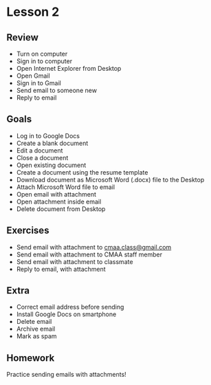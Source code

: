 # Lesson 2

## Review

- Turn on computer
- Sign in to computer
- Open Internet Explorer from Desktop
- Open Gmail
- Sign in to Gmail
- Send email to someone new
- Reply to email

## Goals

- Log in to Google Docs
- Create a blank document
- Edit a document
- Close a document
- Open existing document
- Create a document using the resume template
- Download document as Microsoft Word (.docx) file to the Desktop
- Attach Microsoft Word file to email
- Open email with attachment
- Open attachment inside email
- Delete document from Desktop

## Exercises

- Send email with attachment to cmaa.class@gmail.com
- Send email with attachment to CMAA staff member
- Send email with attachment to classmate
- Reply to email, with attachment

## Extra

- Correct email address before sending
- Install Google Docs on smartphone
- Delete email
- Archive email
- Mark as spam

## Homework

Practice sending emails with attachments!
